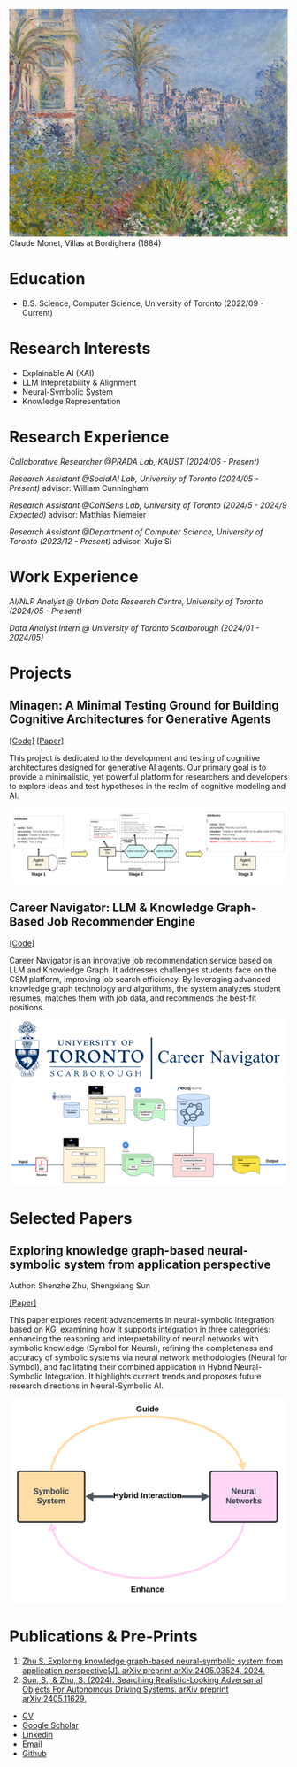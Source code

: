 ![monet](asset/img/unnamed-6.png)
Claude Monet, Villas at Bordighera (1884)
# Education 
- B.S. Science, Computer Science, University of Toronto (2022/09 - Current)

# Research Interests
- Explainable AI (XAI)
- LLM Intepretability & Alignment
- Neural-Symbolic System
- Knowledge Representation

# Research Experience
*Collaborative Researcher  @PRADA Lab, KAUST (2024/06 - Present)* 

*Research Assistant @SocialAI Lab, University of Toronto (2024/05 - Present)* 
advisor: William Cunningham

*Research Assistant  @CoNSens Lab, University of Toronto (2024/5 - 2024/9 Expected)* 
advisor: Matthias Niemeier

*Research Assistant  @Department of Computer Science, University of Toronto (2023/12 - Present)* 
advisor: Xujie Si

# Work Experience
*AI/NLP Analyst @ Urban Data Research Centre, University of Toronto (2024/05 - Present)*

*Data Analyst Intern @ University of Toronto Scarborough (2024/01 - 2024/05)*

# Projects
## Minagen: A Minimal Testing Ground for Building Cognitive Architectures for Generative Agents
[[Code]]()
[[Paper]]()

This project is dedicated to the development and testing of cognitive architectures designed for generative AI agents. Our primary goal is to provide a minimalistic, yet powerful platform for researchers and developers to explore ideas and test hypotheses in the realm of cognitive modeling and AI.

![cog](/asset/img/Cognitive-1.png)

## Career Navigator: LLM & Knowledge Graph-Based Job Recommender Engine

[[Code]](https://github.com/ShenzheZhu/Career_Navigator_UTSC_AScoop)

Career Navigator is an innovative job recommendation service based on LLM and Knowledge Graph. It addresses challenges students face on the CSM platform, improving job search efficiency. By leveraging advanced knowledge graph technology and algorithms, the system analyzes student resumes, matches them with job data, and recommends the best-fit positions.

![career](/asset/img/logo.png)
![kg](/asset/img/architechture_overview.png)

# Selected Papers
## Exploring knowledge graph-based neural-symbolic system from application perspective
Author: Shenzhe Zhu, Shengxiang Sun

[[Paper]](https://arxiv.org/pdf/2405.03524)

This paper explores recent advancements in neural-symbolic integration based on KG, examining how it supports integration in three categories: enhancing the reasoning and interpretability of neural networks with symbolic knowledge (Symbol for Neural), refining the completeness and accuracy of symbolic systems via neural network methodologies (Neural for Symbol), and facilitating their combined application in Hybrid Neural-Symbolic Integration. It highlights current trends and proposes future research directions in Neural-Symbolic AI.

![NS](/asset/img/NS.png)


# Publications & Pre-Prints
1. [Zhu S. Exploring knowledge graph-based neural-symbolic system from application perspective[J]. arXiv preprint arXiv:2405.03524, 2024.](https://arxiv.org/pdf/2405.03524)
2. [Sun, S., & Zhu, S. (2024). Searching Realistic-Looking Adversarial Objects For Autonomous Driving Systems. arXiv preprint arXiv:2405.11629.](https://arxiv.org/pdf/2405.11629)

   
- [CV](/asset/files/Work_CV.pdf)
- [Google Scholar](https://scholar.google.com/citations?user=WBZCniUAAAAJ&hl=zh-CN)
- [Linkedin](https://www.linkedin.com/in/shenzhezhu0531/)
- [Email](mailto:cho.zhu@mail.utoronto.ca)
- [Github](https://github.com/ShenzheZhu)

